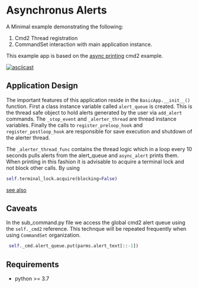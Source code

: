 #  Asynchronus Alerts
A Minimal example demonstrating the following:

1) Cmd2 Thread registration
2) CommandSet interaction with main application instance.

This example app is based on the [async printing](https://github.com/python-cmd2/cmd2/blob/master/examples/async_printing.py) cmd2 example. 

[![asciicast](https://asciinema.org/a/469482.svg)](https://asciinema.org/a/469482)

## Application Design

The important features of this application reside in the `BasicApp.__init__()` function. First a class instance variable called `alert_queue` is created. This is the thread safe object to hold alerts generated by the user via `add_alert` commands. The `_stop_event` and `_alerter_thread` are thread instance variables. Finally the calls to `register_preloop_hook` and `register_postloop_hook` are responsible for save execution and shutdown of the alerter thread.

The `_alerter_thread_func` contains the thread logic which in a loop every 10 seconds pulls alerts from the alert_queue and `async_alert` prints them. When printing in this fashion it is advisable to acquire a terminal lock and not block other calls. By using

```python
self.terminal_lock.acquire(blocking=False)
```

[see also](https://cmd2.readthedocs.io/en/stable/features/prompt.html?highlight=terminal_lock#asynchronous-feedback)


## Caveats

In the sub_command.py file we access the global cmd2 alert queue using the `self._cmd2` reference. This technque will
be repeated frequently when using `CommandSet` organization.

```python
 self._cmd.alert_queue.put(parms.alert_text[::-1])
```

## Requirements

* python >= 3.7